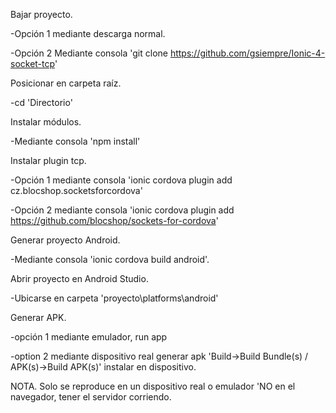 Bajar proyecto.

  -Opción 1 mediante descarga normal.
  
  -Opción 2 Mediante consola 'git clone https://github.com/gsiempre/Ionic-4-socket-tcp'
  
  
Posicionar en carpeta raíz.

  -cd 'Directorio'
  
  
Instalar módulos.

  -Mediante consola 'npm install'
  
  
Instalar plugin tcp.

  -Opción 1 mediante consola 'ionic cordova plugin add cz.blocshop.socketsforcordova'
  
  -Opción 2 mediante consola 'ionic cordova plugin add https://github.com/blocshop/sockets-for-cordova'
  
  
Generar proyecto Android.

  -Mediante consola 'ionic cordova build android'.
  
  
Abrir proyecto en Android Studio.

  -Ubicarse en carpeta 'proyecto\platforms\android'
  
  
Generar APK.

  -opción 1 mediante emulador, run app
  
  -option 2 mediante dispositivo real generar apk 'Build->Build Bundle(s) / APK(s)->Build APK(s)' instalar en dispositivo.
  
  
  NOTA. Solo se reproduce en un dispositivo real o emulador 'NO en el navegador, tener el servidor corriendo.

